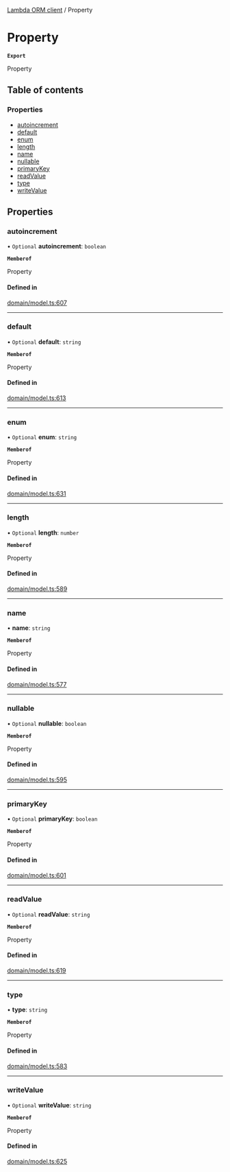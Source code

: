 [Lambda ORM client](../README.md) / Property

# Property

**`Export`**

Property

## Table of contents

### Properties

- [autoincrement](Property.md#autoincrement)
- [default](Property.md#default)
- [enum](Property.md#enum)
- [length](Property.md#length)
- [name](Property.md#name)
- [nullable](Property.md#nullable)
- [primaryKey](Property.md#primarykey)
- [readValue](Property.md#readvalue)
- [type](Property.md#type)
- [writeValue](Property.md#writevalue)

## Properties

### autoincrement

• `Optional` **autoincrement**: `boolean`

**`Memberof`**

Property

#### Defined in

[domain/model.ts:607](https://github.com/FlavioLionelRita/lambdaorm-client-node/blob/b13c123/src/lib/domain/model.ts#L607)

___

### default

• `Optional` **default**: `string`

**`Memberof`**

Property

#### Defined in

[domain/model.ts:613](https://github.com/FlavioLionelRita/lambdaorm-client-node/blob/b13c123/src/lib/domain/model.ts#L613)

___

### enum

• `Optional` **enum**: `string`

**`Memberof`**

Property

#### Defined in

[domain/model.ts:631](https://github.com/FlavioLionelRita/lambdaorm-client-node/blob/b13c123/src/lib/domain/model.ts#L631)

___

### length

• `Optional` **length**: `number`

**`Memberof`**

Property

#### Defined in

[domain/model.ts:589](https://github.com/FlavioLionelRita/lambdaorm-client-node/blob/b13c123/src/lib/domain/model.ts#L589)

___

### name

• **name**: `string`

**`Memberof`**

Property

#### Defined in

[domain/model.ts:577](https://github.com/FlavioLionelRita/lambdaorm-client-node/blob/b13c123/src/lib/domain/model.ts#L577)

___

### nullable

• `Optional` **nullable**: `boolean`

**`Memberof`**

Property

#### Defined in

[domain/model.ts:595](https://github.com/FlavioLionelRita/lambdaorm-client-node/blob/b13c123/src/lib/domain/model.ts#L595)

___

### primaryKey

• `Optional` **primaryKey**: `boolean`

**`Memberof`**

Property

#### Defined in

[domain/model.ts:601](https://github.com/FlavioLionelRita/lambdaorm-client-node/blob/b13c123/src/lib/domain/model.ts#L601)

___

### readValue

• `Optional` **readValue**: `string`

**`Memberof`**

Property

#### Defined in

[domain/model.ts:619](https://github.com/FlavioLionelRita/lambdaorm-client-node/blob/b13c123/src/lib/domain/model.ts#L619)

___

### type

• **type**: `string`

**`Memberof`**

Property

#### Defined in

[domain/model.ts:583](https://github.com/FlavioLionelRita/lambdaorm-client-node/blob/b13c123/src/lib/domain/model.ts#L583)

___

### writeValue

• `Optional` **writeValue**: `string`

**`Memberof`**

Property

#### Defined in

[domain/model.ts:625](https://github.com/FlavioLionelRita/lambdaorm-client-node/blob/b13c123/src/lib/domain/model.ts#L625)
